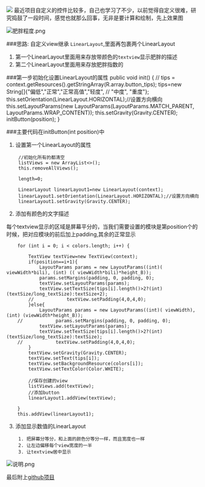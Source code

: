 [![](https://jitpack.io/v/gujingjing/buttonView.svg)](https://jitpack.io/#gujingjing/buttonView)
最近项目自定义的控件比较多，自己也学习了不少，以前觉得自定义很难，研究捣鼓了一段时间，感觉也就那么回事，无非是要计算和绘制，先上效果图


![肥胖程度.png](http://upload-images.jianshu.io/upload_images/1387450-e79c6af604aef868.png?imageMogr2/auto-orient/strip%7CimageView2/2/w/1240)


###思路:
自定义view继承 <code>LinearLayout</code>,里面再包裹两个LinearLayout
1. 第一个LinearLayout里面用来存放带颜色的<code>textview</code>显示肥胖的描述
2. 第二个LinearLayout里面用来存放肥胖指数的


###第一步初始化设置LinearLayout的属性
         public void init() {
          //        tips = context.getResources().getStringArray(R.array.button_tips);
        tips=new String[]{"偏低","正常","正常高值","轻度",
        //                "中度",
                "重度"};
        this.setOrientation(LinearLayout.HORIZONTAL);//设置方向横向
        this.setLayoutParams(new LayoutParams(LayoutParams.MATCH_PARENT, LayoutParams.WRAP_CONTENT));
        this.setGravity(Gravity.CENTER);
        initButton(position);
        }

###主要代码在initButton(int position)中
1. 设置第一个LinearLayout的属性

        //初始化所有的都清空
        listViews = new ArrayList<>();
        this.removeAllViews();

        length=0;

        LinearLayout linearLayout1=new LinearLayout(context);
        linearLayout1.setOrientation(LinearLayout.HORIZONTAL);//设置方向横向
        linearLayout1.setGravity(Gravity.CENTER);


2. 添加有颜色的文字描述
   
  每个textview显示的区域是屏幕平分的，当我们需要设置的模块是第position个的时候，把对应模块的前后加上padding,其余的正常显示

        for (int i = 0; i < colors.length; i++) {

            TextView textView=new TextView(context);
            if(position==i+1){
                LayoutParams params = new LayoutParams((int)( viewWidth*bili), (int) (( viewWidth*bili)*height_B));
                params.setMargins(padding, 0, padding, 0);
                textView.setLayoutParams(params);
                textView.setTextSize(tips[i].length()>2?(int)(textSize/long_textSize):textSize+2);
            //            textView.setPadding(4,0,4,0);
            }else{
                LayoutParams params = new LayoutParams((int)( viewWidth), (int) (viewWidth*height_B));
        //            params.setMargins(padding, 0, padding, 0);
                textView.setLayoutParams(params);
                textView.setTextSize(tips[i].length()>2?(int)(textSize/long_textSize):textSize);
        //            textView.setPadding(4,0,4,0);
            }
            textView.setGravity(Gravity.CENTER);
            textView.setText(tips[i]);
            textView.setBackgroundResource(colors[i]);
            textView.setTextColor(Color.WHITE);

            //保存创建的view
            listViews.add(textView);
            //添加button
            linearLayout1.addView(textView);

        }
        this.addView(linearLayout1);


3. 添加显示数值的LinearLayout

        1. 把屏幕分等分，和上面的颜色分等分一样，而且宽度也一样
        2. 让左边偏移每个view宽度的一半
        3. 让textview居中显示



![说明.png](http://upload-images.jianshu.io/upload_images/1387450-b2d57e8d5f1a593b.png?imageMogr2/auto-orient/strip%7CimageView2/2/w/1240)


最后附上[github项目](https://github.com/gujingjing/buttonView.git)
